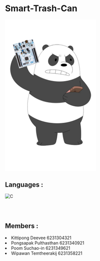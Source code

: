 <h1> Smart-Trash-Can </h1>

<img src="angry-panda.png" width=300>

<br>

<h2>Languages : </h2> 
<img alt="C" src="https://img.shields.io/badge/C-a8b9cc?logo=C&logoColor=white&style=flat" />

<br></br>

<h2>Members : </h2>
    <li>Kittipong Deevee 6231304321</li>
    <li>Pongsapak Pulthasthan 6231340921</li>
    <li>Poom Suchao-in 6231349621</li>
    <li>Wipawan Temtheerakij 6231358221</li>
    
        
